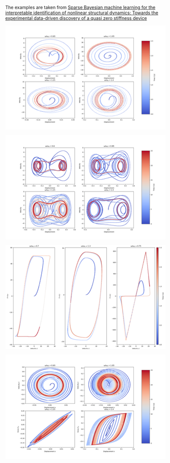 The examples are taken from [Sparse Bayesian machine learning for the interpretable identification of nonlinear structural dynamics: Towards the experimental data-driven discovery of a quasi zero stiffness device](https://doi.org/10.1016/j.ymssp.2023.110858)

![Phase space diagram](Transient_Response.png "Coulomb friction damping model")

![Phase space diagram](Transient_Response_Duffing.png "Duffing oscillator")

![Bouc Wen oscillator](Transient_Response_Bouc_Wen.png "Bouc Wen oscillator")

![Valanis model](Transient_Response_Valanis_model.png "Valanis model - Case I")

